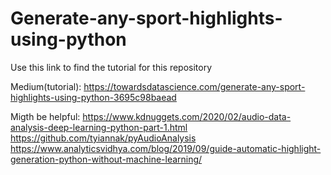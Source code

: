 # Generate-any-sport-highlights-using-python
Use this link to find the tutorial for this repository

Medium(tutorial): https://towardsdatascience.com/generate-any-sport-highlights-using-python-3695c98baead

Migth be helpful: https://www.kdnuggets.com/2020/02/audio-data-analysis-deep-learning-python-part-1.html
https://github.com/tyiannak/pyAudioAnalysis
https://www.analyticsvidhya.com/blog/2019/09/guide-automatic-highlight-generation-python-without-machine-learning/

